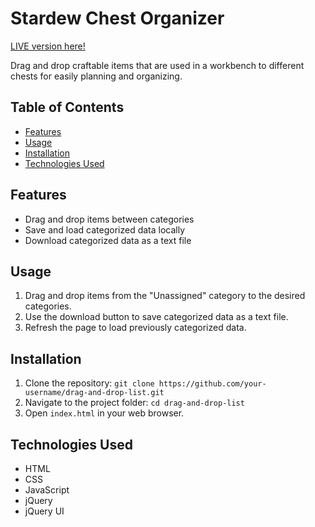 # Stardew Chest Organizer

[LIVE version here!](#https://stardew-item-chest-organizer.onrender.com/)

Drag and drop craftable items that are used in a workbench to different chests 
for easily planning and organizing.

## Table of Contents

- [Features](#features)
- [Usage](#usage)
- [Installation](#installation)
- [Technologies Used](#technologies-used)

## Features

- Drag and drop items between categories
- Save and load categorized data locally
- Download categorized data as a text file

## Usage

1. Drag and drop items from the "Unassigned" category to the desired categories.
2. Use the download button to save categorized data as a text file.
3. Refresh the page to load previously categorized data.

## Installation

1. Clone the repository: `git clone https://github.com/your-username/drag-and-drop-list.git`
2. Navigate to the project folder: `cd drag-and-drop-list`
3. Open `index.html` in your web browser.

## Technologies Used

- HTML
- CSS
- JavaScript
- jQuery
- jQuery UI
